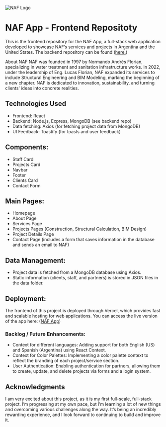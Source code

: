 ![NAF Logo](assets/logo.jpg)

# NAF App - Frontend Repositoty
This is the frontend repository for the NAF App, a full-stack web application developed to showcase NAF’s services and projects in Argentina and the United States. The backend repository can be found ([here.](https://github.com/didonatodani/naf_backend))

About NAF
NAF was founded in 1997 by Normando Andrés Florian, specializing in water treatment and sanitation infrastructure works. In 2022, under the leadership of Eng. Lucas Florian, NAF expanded its services to include Structural Engineering and BIM Modeling, marking the beginning of a new chapter. NAF is dedicated to innovation, sustainability, and turning clients' ideas into concrete realities.

## Technologies Used
- Frontend: React
- Backend: Node.js, Express, MongoDB (see backend repo)
- Data fetching: Axios (for fetching project data from MongoDB)
- UI Feedback: Toastify (for toasts and user feedback)
  
## Components:
- Staff Card
- Projects Card
- Navbar
- Footer
- Clients Card
- Contact Form
  
## Main Pages:
- Homepage
- About Page
- Services Page
- Projects Pages (Construction, Structural Calculation, BIM Design)
- Project Details Page
- Contact Page (includes a form that saves information in the database and sends an email to NAF)
  
## Data Management:
- Project data is fetched from a MongoDB database using Axios.
- Static information (clients, staff, and partners) is stored in JSON files in the data folder.

## Deployment:
The frontend of this project is deployed through Vercel, which provides fast and scalable hosting for web applications. You can access the live version of the app here: ([NAF App](https://naf-front.vercel.app/))

### Backlog / Future Enhancements:
- Context for different languages: Adding support for both English (US) and Spanish (Argentina) using React Context.
- Context for Color Palettes: Implementing a color palette context to reflect the branding of each project/service section.
- User Authentication: Enabling authentication for partners, allowing them to create, update, and delete projects via forms and a login system.

## Acknowledgments
I am very excited about this project, as it is my first full-scale, full-stack project. I’m progressing at my own pace, but I’m learning a lot of new things and overcoming various challenges along the way. It’s being an incredibly rewarding experience, and I look forward to continuing to build and improve it.
